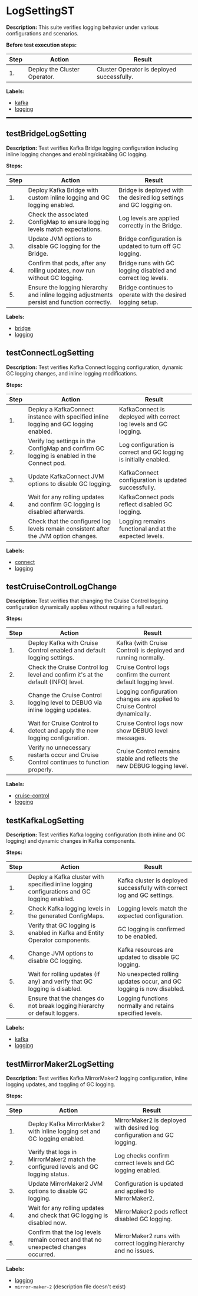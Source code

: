 # LogSettingST

**Description:** This suite verifies logging behavior under various configurations and scenarios.

**Before test execution steps:**

| Step | Action | Result |
| - | - | - |
| 1. | Deploy the Cluster Operator. | Cluster Operator is deployed successfully. |

**Labels:**

* [kafka](labels/kafka.md)
* [logging](labels/logging.md)

<hr style="border:1px solid">

## testBridgeLogSetting

**Description:** Test verifies Kafka Bridge logging configuration including inline logging changes and enabling/disabling GC logging.

**Steps:**

| Step | Action | Result |
| - | - | - |
| 1. | Deploy Kafka Bridge with custom inline logging and GC logging enabled. | Bridge is deployed with the desired log settings and GC logging on. |
| 2. | Check the associated ConfigMap to ensure logging levels match expectations. | Log levels are applied correctly in the Bridge. |
| 3. | Update JVM options to disable GC logging for the Bridge. | Bridge configuration is updated to turn off GC logging. |
| 4. | Confirm that pods, after any rolling updates, now run without GC logging. | Bridge runs with GC logging disabled and correct log levels. |
| 5. | Ensure the logging hierarchy and inline logging adjustments persist and function correctly. | Bridge continues to operate with the desired logging setup. |

**Labels:**

* [bridge](labels/bridge.md)
* [logging](labels/logging.md)


## testConnectLogSetting

**Description:** Test verifies Kafka Connect logging configuration, dynamic GC logging changes, and inline logging modifications.

**Steps:**

| Step | Action | Result |
| - | - | - |
| 1. | Deploy a KafkaConnect instance with specified inline logging and GC logging enabled. | KafkaConnect is deployed with correct log levels and GC logging. |
| 2. | Verify log settings in the ConfigMap and confirm GC logging is enabled in the Connect pod. | Log configuration is correct and GC logging is initially enabled. |
| 3. | Update KafkaConnect JVM options to disable GC logging. | KafkaConnect configuration is updated successfully. |
| 4. | Wait for any rolling updates and confirm GC logging is disabled afterwards. | KafkaConnect pods reflect disabled GC logging. |
| 5. | Check that the configured log levels remain consistent after the JVM option changes. | Logging remains functional and at the expected levels. |

**Labels:**

* [connect](labels/connect.md)
* [logging](labels/logging.md)


## testCruiseControlLogChange

**Description:** Test verifies that changing the Cruise Control logging configuration dynamically applies without requiring a full restart.

**Steps:**

| Step | Action | Result |
| - | - | - |
| 1. | Deploy Kafka with Cruise Control enabled and default logging settings. | Kafka (with Cruise Control) is deployed and running normally. |
| 2. | Check the Cruise Control log level and confirm it's at the default (INFO) level. | Cruise Control logs confirm the current default logging level. |
| 3. | Change the Cruise Control logging level to DEBUG via inline logging updates. | Logging configuration changes are applied to Cruise Control dynamically. |
| 4. | Wait for Cruise Control to detect and apply the new logging configuration. | Cruise Control logs now show DEBUG level messages. |
| 5. | Verify no unnecessary restarts occur and Cruise Control continues to function properly. | Cruise Control remains stable and reflects the new DEBUG logging level. |

**Labels:**

* [cruise-control](labels/cruise-control.md)
* [logging](labels/logging.md)


## testKafkaLogSetting

**Description:** Test verifies Kafka logging configuration (both inline and GC logging) and dynamic changes in Kafka components.

**Steps:**

| Step | Action | Result |
| - | - | - |
| 1. | Deploy a Kafka cluster with specified inline logging configurations and GC logging enabled. | Kafka cluster is deployed successfully with correct log and GC settings. |
| 2. | Check Kafka logging levels in the generated ConfigMaps. | Logging levels match the expected configuration. |
| 3. | Verify that GC logging is enabled in Kafka and Entity Operator components. | GC logging is confirmed to be enabled. |
| 4. | Change JVM options to disable GC logging. | Kafka resources are updated to disable GC logging. |
| 5. | Wait for rolling updates (if any) and verify that GC logging is disabled. | No unexpected rolling updates occur, and GC logging is now disabled. |
| 6. | Ensure that the changes do not break logging hierarchy or default loggers. | Logging functions normally and retains specified levels. |

**Labels:**

* [kafka](labels/kafka.md)
* [logging](labels/logging.md)


## testMirrorMaker2LogSetting

**Description:** Test verifies Kafka MirrorMaker2 logging configuration, inline logging updates, and toggling of GC logging.

**Steps:**

| Step | Action | Result |
| - | - | - |
| 1. | Deploy Kafka MirrorMaker2 with inline logging set and GC logging enabled. | MirrorMaker2 is deployed with desired log configuration and GC logging. |
| 2. | Verify that logs in MirrorMaker2 match the configured levels and GC logging status. | Log checks confirm correct levels and GC logging enabled. |
| 3. | Update MirrorMaker2 JVM options to disable GC logging. | Configuration is updated and applied to MirrorMaker2. |
| 4. | Wait for any rolling updates and check that GC logging is disabled now. | MirrorMaker2 pods reflect disabled GC logging. |
| 5. | Confirm that the log levels remain correct and that no unexpected changes occurred. | MirrorMaker2 runs with correct logging hierarchy and no issues. |

**Labels:**

* [logging](labels/logging.md)
* `mirror-maker-2` (description file doesn't exist)


